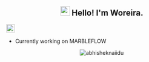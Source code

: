 <h2 align="center"><img src="https://media.giphy.com/media/hvRJCLFzcasrR4ia7z/giphy.gif" width="25px"> Hello! I'm Woreira.</h2>
<a href="https://www.linkedin.com/in/lucas-moreira-b5118117a/">
  <img align="center" alt="Woreira's Linkedin" width="22px" src="https://raw.githubusercontent.com/peterthehan/peterthehan/master/assets/linkedin.svg" />
</a>

- Currently working on MARBLEFLOW  

<p align="center"> <img src="https://github-readme-stats.vercel.app/api?username=Woreira&show_icons=true&theme=gotham" alt="abhisheknaiidu" />
